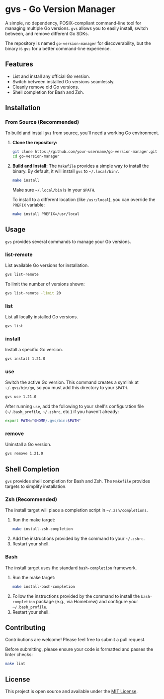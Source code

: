# gvs - Go Version Manager

A simple, no dependency, POSIX-compliant command-line tool for managing multiple Go versions. `gvs` allows you to easily install, switch between, and remove different Go SDKs.

The repository is named `go-version-manager` for discoverability, but the binary is `gvs` for a better command-line experience.

## Features

- List and install any official Go version.
- Switch between installed Go versions seamlessly.
- Cleanly remove old Go versions.
- Shell completion for Bash and Zsh.

## Installation

### From Source (Recommended)

To build and install `gvs` from source, you'll need a working Go environment.

1.  **Clone the repository:**
    ```sh
    git clone https://github.com/your-username/go-version-manager.git
    cd go-version-manager
    ```

2.  **Build and Install:**
    The `Makefile` provides a simple way to install the binary. By default, it will install `gvs` to `~/.local/bin/`.
    ```sh
    make install
    ```
    Make sure `~/.local/bin` is in your `$PATH`.

    To install to a different location (like `/usr/local`), you can override the `PREFIX` variable:
    ```sh
    make install PREFIX=/usr/local
    ```

## Usage

`gvs` provides several commands to manage your Go versions.

### list-remote

List available Go versions for installation.

```sh
gvs list-remote
```

To limit the number of versions shown:

```sh
gvs list-remote -limit 20
```

### list

List all locally installed Go versions.

```sh
gvs list
```

### install

Install a specific Go version.

```sh
gvs install 1.21.0
```

### use

Switch the active Go version. This command creates a symlink at `~/.gvs/bin/go`, so you must add this directory to your `$PATH`.

```sh
gvs use 1.21.0
```

After running `use`, add the following to your shell's configuration file (`~/.bash_profile`, `~/.zshrc`, etc.) if you haven't already:

```sh
export PATH="$HOME/.gvs/bin:$PATH"
```

### remove

Uninstall a Go version.

```sh
gvs remove 1.21.0
```

## Shell Completion

`gvs` provides shell completion for Bash and Zsh. The `Makefile` provides targets to simplify installation.

### Zsh (Recommended)

The install target will place a completion script in `~/.zsh/completions`.

1.  Run the make target:
    ```sh
    make install-zsh-completion
    ```
2.  Add the instructions provided by the command to your `~/.zshrc`.
3.  Restart your shell.

### Bash

The install target uses the standard `bash-completion` framework.

1.  Run the make target:
    ```sh
    make install-bash-completion
    ```
2.  Follow the instructions provided by the command to install the `bash-completion` package (e.g., via Homebrew) and configure your `~/.bash_profile`.
3.  Restart your shell.

## Contributing

Contributions are welcome! Please feel free to submit a pull request.

Before submitting, please ensure your code is formatted and passes the linter checks:
```sh
make lint
```

## License

This project is open source and available under the [MIT License](LICENSE).
